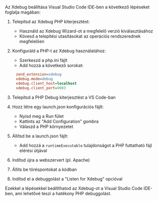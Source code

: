 Az Xdebug beállítása Visual Studio Code IDE-ben a következő lépéseket foglalja magában:

1. Telepítsd az Xdebug PHP kiterjesztést:

   - Használd az Xdebug Wizard-ot a megfelelő verzió kiválasztásához
   - Kövesd a telepítési utasításokat az operációs rendszerednek megfelelően

2. Konfiguráld a PHP-t az Xdebug használatához:

   - Szerkeszd a php.ini fájlt
   - Add hozzá a következő sorokat:

```ini
     zend_extension=xdebug
     xdebug.mode=debug
     xdebug.client_host=localhost
     xdebug.client_port=9003
```

3. Telepítsd a PHP Debug kiterjesztést a VS Code-ban

4. Hozz létre egy launch.json konfigurációs fájlt:

   - Nyisd meg a Run fület
   - Kattints az "Add Configuration" gombra
   - Válaszd a PHP környezetet

5. Állítsd be a launch.json fájlt:

   - Add hozzá a `runtimeExecutable` tulajdonságot a PHP futtatható fájl elérési útjával

6. Indítsd újra a webszervert (pl. Apache)

7. Állíts be töréspontokat a kódban

8. Indítsd el a debuggolást a "Listen for Xdebug" opcióval

Ezekkel a lépésekkel beállíthatod az Xdebug-ot a Visual Studio Code IDE-ben, ami lehetővé teszi a hatékony PHP debuggolást.